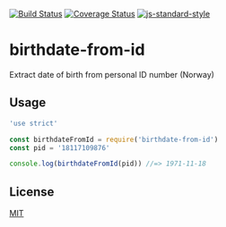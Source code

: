 [![Build Status](https://travis-ci.org/telemark/birthdate-from-id.svg?branch=master)](https://travis-ci.org/telemark/birthdate-from-id)
[![Coverage Status](https://coveralls.io/repos/telemark/birthdate-from-id/badge.svg?branch=master&service=github)](https://coveralls.io/github/telemark/birthdate-from-id?branch=master)
[![js-standard-style](https://img.shields.io/badge/code%20style-standard-brightgreen.svg?style=flat)](https://github.com/feross/standard)
# birthdate-from-id
Extract date of birth from personal ID number (Norway)

## Usage
```javascript
'use strict'

const birthdateFromId = require('birthdate-from-id')
const pid = '18117109876'

console.log(birthdateFromId(pid)) //=> 1971-11-18
```

## License
[MIT](LICENSE)